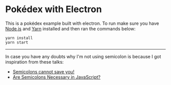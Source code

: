 # Pokédex with Electron

This is a pokédex example built with electron. To run make sure you have [Node.js](https://nodejs.org/en/) and [Yarn](https://yarnpkg.com/en/) installed and then ran the commands below:

```
yarn install
yarn start
```

---
In case you have any doubts why I'm not using semicolon is because I got inspiration from these talks:

- [Semicolons cannot save you!](https://www.youtube.com/watch?v=Qlr-FGbhKaI)
- [Are Semicolons Necessary in JavaScript?](https://www.youtube.com/watch?v=gsfbh17Ax9I)
